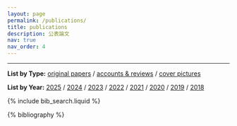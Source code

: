 ```yaml
---
layout: page
permalink: /publications/
title: publications
description: 公表論文
nav: true
nav_order: 4
---
```


<hr/>

**List by Type:** [original papers](https://wongzit.github.io/publications/oripap/) / [accounts & reviews](https://wongzit.github.io/publications/reviews/) / [cover pictures](https://wongzit.github.io/publications/cover/)

**List by Year:** [2025](https://wongzit.github.io/publications/2025/) / [2024](https://wongzit.github.io/publications/2024/) / [2023](https://wongzit.github.io/publications/2023/) / [2022](https://wongzit.github.io/publications/2022/) / [2021](https://wongzit.github.io/publications/2021/) / [2020](https://wongzit.github.io/publications/2020/) / [2019](https://wongzit.github.io/publications/2019/) / [2018](https://wongzit.github.io/publications/2018/)

<!-- _pages/publications.md -->

<!-- Bibsearch Feature -->

{% include bib_search.liquid %}

<div class="publications">

{% bibliography %}

</div>
